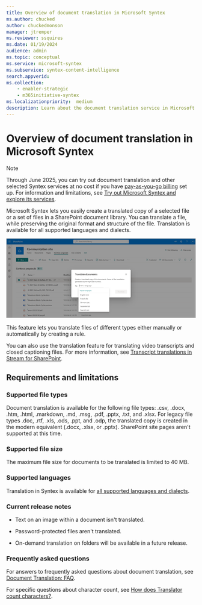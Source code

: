 ```yaml
---
title: Overview of document translation in Microsoft Syntex
ms.author: chucked
author: chuckedmonson
manager: jtremper
ms.reviewer: ssquires
ms.date: 01/19/2024
audience: admin
ms.topic: conceptual
ms.service: microsoft-syntex
ms.subservice: syntex-content-intelligence
search.appverid: 
ms.collection: 
    - enabler-strategic
    - m365initiative-syntex
ms.localizationpriority:  medium
description: Learn about the document translation service in Microsoft Syntex.
---
```


# Overview of document translation in Microsoft Syntex

> [!NOTE]
> Through June 2025, you can try out document translation and other selected Syntex services at no cost if you have [pay-as-you-go billing](syntex-azure-billing.md) set up. For information and limitations, see [Try out Microsoft Syntex and explore its services](promo-syntex.md).

Microsoft Syntex lets you easily create a translated copy of a selected file or a set of files in a SharePoint document library. You can translate a file, while preserving the original format and structure of the file. Translation is available for all supported languages and dialects.

![Screenshot showing a document library with translated documents.](../media/content-understanding/translation-sample-library.png)

This feature lets you translate files of different types either manually or automatically by creating a rule.

You can also use the translation feature for translating video transcripts and closed captioning files. For more information, see [Transcript translations in Stream for SharePoint](https://prod.support.services.microsoft.com/office/microsoft-syntex-pay-as-you-go-transcript-translations-in-stream-for-sharepoint-2e34ad1b-e213-47ed-a806-5cc0d88751de).

## Requirements and limitations

### Supported file types

Document translation is available for the following file types: .csv, .docx, .htm, .html, .markdown, .md, .msg, .pdf, .pptx, .txt, and .xlsx. For legacy file types .doc, .rtf, .xls, .ods, .ppt, and .odp, the translated copy is created in the modern equivalent (.docx, .xlsx, or .pptx). SharePoint site pages aren't supported at this time.

### Supported file size

The maximum file size for documents to be translated is limited to 40 MB.

### Supported languages

Translation in Syntex is available for [all supported languages and dialects](/azure/ai-services/translator/language-support?source=recommendations#translation).

### Current release notes

- Text on an image within a document isn't translated.

- Password-protected files aren't translated.

- On-demand translation on folders will be available in a future release.

### Frequently asked questions

For answers to frequently asked questions about document translation, see [Document Translation: FAQ](/azure/ai-services/translator/document-translation/faq#document-translation-faq).

For specific questions about character count, see [How does Translator count characters?](/azure/ai-services/translator/translator-faq#how-does-translator-count-characters).
